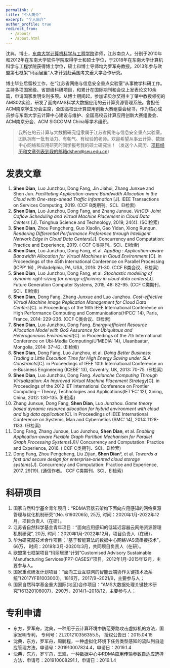 ```yaml
---
permalink: /
title: "个人简介"
excerpt: "个人简介"
author_profile: true
redirect_from: 
  - /about/
  - /about.html
---
```


沈典，博士，[东南大学计算机科学与工程学院](http://cse.seu.edu.cn)讲师，江苏南京人。分别于2010年和2012年在东南大学软件学院取得学士和硕士学位，于2018年在东南大学计算机科学与工程学院获得博士学位，硕士和博士导师均为罗军舟教授。2013年参与欧盟第七框架“玛丽居里”人才计划赴英国考文垂大学合作研究。

博士毕业后留校工作，在“江苏省网络与信息安全重点实验室”从事教学科研工作。主持多项国家级、省部级科研项目，和累计在国际期刊和会议上发表论文10余篇，申请国家发明专利多项。从博士期间起，参加诺贝尔奖得主丁肇中教授领衔的AMS02实验，研发了面向AMS科学大数据应用的云计算资源管理系统。曾担任ACM南京学生分会主席，全国高校云计算应用创新大赛组委会秘书，作为核心成员参与东南大学云计算中心建设与维护、全国高校云计算应用创新大赛组委会、ACM南京分会、ACM SIGCOMM China等学术组织。

> 我所在的云计算与大数据研究组隶属于江苏省网络与信息安全重点实验室。团队拥有一批有活力、有朝气、有经验的老师。欢迎希望从事云计算、数据中心网络和应用研究的同学报考我的硕士研究生！（发送个人简历、项目经历和文章列表到我的邮箱dshen@seu.edu.cn）

发表文章
======
1. **Shen Dian**, Luo Junzhou, Dong Fang, Jin Jiahui, Zhang Junxue and Shen Jun. *Facilitating Application-aware Bandwidth Allocation in the Cloud with One-step-ahead Traffic Information* [J]. IEEE Transactions on Services Computing, 2019. (CCF B类期刊、SCI、EI检索)
1. **Shen Dian**, Luo Junzhou, Dong Fang, and Zhang Junxue. *VirtCO: Joint Coflow Scheduling and Virtual Machine Placement in Cloud Data Centers* [J]. Tsinghua Science and Technology, 2019, 24(4). (SCI检索)
1. **Shen Dian**, Zhou Pengcheng, Guo Xiaolin, Gao Yidan, Xiong Runqun. *Rendering Differential Performance Preference through Intelligent Network Edge in Cloud Data Centers*[J]. Concurrency and Computation: Practice and Experience, 2019. ( CCF C类期刊、SCI、EI检索)
1. **Shen Dian**, Luo Junzhou, Dong Fang, et al. *AppBag : Application-aware Bandwidth Allocation for Virtual Machines in Cloud Environment* [C]. in Proceedings of the 45th International Conference on Parallel Processing (ICPP’ 16) , Philadelphia, PA, USA, 2016: 21-30. (CCF B类会议、EI检索)
1. **Shen Dian**, Luo Junzhou, Dong Fang, et al. *Stochastic modeling of dynamic right-sizing for energy-efficiency in cloud data centers*[J]. Future Generation Computer Systems, 2015, 48: 82-95. (CCF C类期刊、SCI、EI检索)
1. **Shen Dian**, Dong Fang, Zhang Junxue and Luo Junzhou. *Cost-effective Virtual Machine Image Replication Management for Cloud Data Centers*[C]. in Proceedings of the 16th IEEE International Conference on High Performance Computing and Communications(HPCC’ 14), Paris, France, 2014: 229-236. (CCF C类会议、EI检索)
1. **Shen Dian**, Luo Junzhou, Dong Fang. *Energy-efficient Resource Allocation Model with QoS Assurance for Ubiquitous and Heterogeneous Environment*[C]. in Proceedings of the 7th International Conference on Ubi-Media Computing(U’MEDIA’ 14), Ulaanbaatar, Mongolia, 2014: 37-42. (EI检索)
1. **Shen Dian**, Dong Fang, Luo Junzhou, et al. *Doing Better Business: Trading a Little Execution Time for High Energy Saving under SLA Constraints*[C]. in Proceedings of IEEE 10th International Conference on e-Business Engineering (ICEBE’ 13), Coventry, UK, 2013: 70-75. (EI检索)
1. **Shen Dian**, Luo Junzhou, Dong Fang. *Avalanche Computing Through Virtualization: An Improved Virtual Machine Placement Strategy*[C]. in Proceedings of the 2012 IET International Conference on Frontier Computing – Theory, Technologies and Applications(IET’FC’ 12), Xining, China, 2012: 130-135. (EI检索)
1. Zhang Junxue, Dong Fang, **Shen Dian**, Luo Junzhou. *Game theory based dynamic resource allocation for hybrid environment with cloud and big data application*[C]. in Proceedings of IEEE International Conference on Systems, Man and Cybernetics (SMC’ 14), 2014: 1128-1133. (EI检索)
1. Dong Fang, Zhang Junxue, Luo Junzhou, **Shen Dian**, et al. *Enabling Application-aware Flexible Graph Partition Mechanism for Parallel Graph Processing Systems*[J]// Concurrency and Computation: Practice and Experience, 2016. ( CCF C类期刊、SCI、EI检索)
1. Dong Fang, Zhou Pengcheng, Liu Zijian, **Shen Dian***, et al. *Towards a fast and secure design for enterprise‐oriented cloud storage systems*[J]. Concurrency and Computation: Practice and Experience, 2017, 29(19). (通信作者。 CCF C类期刊、SCI、EI检索)

科研项目
======
1. 国家自然科学基金青年项目：“RDMA容器云架构下面向应用感知的网络资源管理与优化机制研究”(No. 61902065), 25万, 时间：2020年1月-2022年12月，项目负责人（在研）。
1. 江苏省自然科学基金青年项目：“面向应用感知的低延迟容器云网络资源管理机制研究”, 20万, 时间：2020年1月-2022年12月，项目负责人（在研）。
1. 华为研究部技术合作项目：“基于智能算法的数据中心网络VAS流串接技术”，66万， 时间：2019年3月-2020年3月，共同项目负责人（在研）。
1. 欧盟第七框架项目“玛丽居里”计划”Customised Advisory Sustainable Manufacturing Services(FP7-CASES)”项目，2012年1月-2015年12月，主要参与人。
1. 国家重点研发计划项目：“面向工业互联网的智能云端协作关键技术及系统”(2017YFB1003000)，1816万，2017/9~2021/9，主要参与人；
1. 国家自然科学基金重大国际(地区)合作项目：“AMS大数据处理关键技术研究”(61320106007)，290万，2014/1~2018/12，主要参与人；

专利申请
======
- 东方，罗军舟，沈典，一种用于云计算环境中防范旁路攻击虚拟机的方法，国家发明专利， 专利号：ZL201210356355.5， 授权公告日：2015.04.15
- 沈典，东方，罗军舟，周鹏程，一种虚拟化环境下任务类型感知的流队列自适应管理方法，申请号：201910007824.4，申请日：2019.1.4
- 沈典，东方，罗军舟，王凯，一种数据中心中RDMA应用传输参数自适应选择方法，申请号：201910008291.1，申请日：2019.1.4
